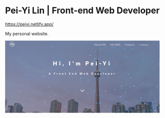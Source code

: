 # Pei-Yi Lin | Front-end Web Developer

https://peiyi.netlify.app/

My personal website.

![My personal website](https://github.com/amy83762100/Portfolio/blob/master/src/img/portfolio.jpg 'My personal website')

